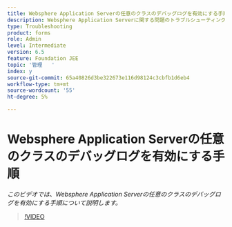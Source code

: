 ```yaml
---
title: Websphere Application Serverの任意のクラスのデバッグログを有効にする手順
description: Websphere Application Serverに関する問題のトラブルシューティング用のデバッグログの設定
type: Troubleshooting
product: forms
role: Admin
level: Intermediate
version: 6.5
feature: Foundation JEE
topic: '管理   '
index: y
source-git-commit: 65a40826d3be322673e116d98124c3cbfb1d6eb4
workflow-type: tm+mt
source-wordcount: '55'
ht-degree: 5%

---
```



# Websphere Application Serverの任意のクラスのデバッグログを有効にする手順

*このビデオでは、Websphere Application Serverの任意のクラスのデバッグログを有効にする手順について説明します。*

>[!VIDEO](https://video.tv.adobe.com/v/335523?quality=9&learn=on)